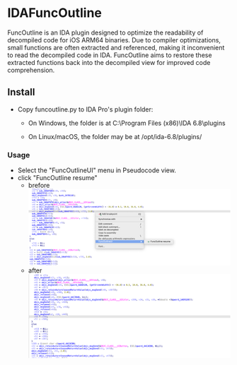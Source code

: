 # IDAFuncOutline
FuncOutline is an IDA plugin designed to optimize the readability of decompiled code for iOS ARM64 binaries. Due to compiler optimizations, small functions are often extracted and referenced, making it inconvenient to read the decompiled code in IDA. FuncOutline aims to restore these extracted functions back into the decompiled view for improved code comprehension.
## Install
- Copy funcoutline.py to IDA Pro's plugin folder:

  - On Windows, the folder is at C:\Program Files (x86)\IDA 6.8\plugins

  - On Linux/macOS, the folder may be at /opt/ida-6.8/plugins/
### Usage
- Select the "FuncOutlineUI" menu in Pseudocode view.
- click "FuncOutline resume"
    - brefore
        ![before.png](before.png)
    - after
        ![after.png](after.png)
